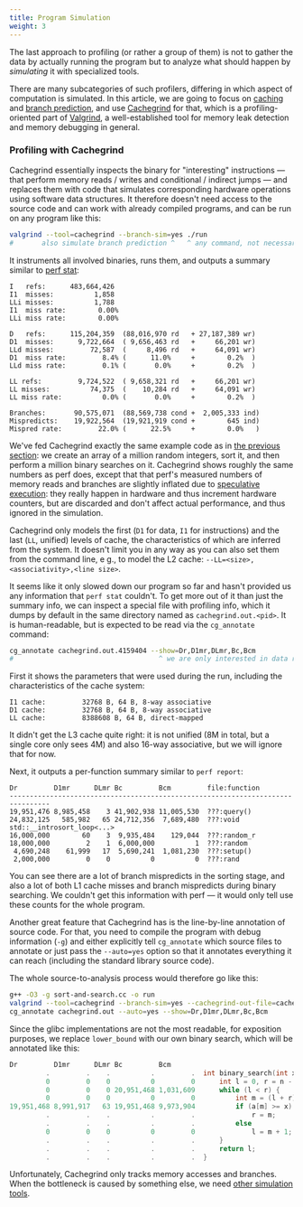 ```yaml
---
title: Program Simulation
weight: 3
---
```


The last approach to profiling (or rather a group of them) is not to gather the data by actually running the program but to analyze what should happen by *simulating* it with specialized tools.

<!--

There are many subcategories of such profilers, differing in which aspect of computation is simulated, but the one we are going to focus on in this section is *machine code analyzers*.

The last approach (or rather a group of them) is not to gather the data by actually running the program, but to analyze what should happen by *simulating* it with specialized tools, which roughly fall into two categories.

-->

There are many subcategories of such profilers, differing in which aspect of computation is simulated. In this article, we are going to focus on [caching](/hpc/cpu-cache) and [branch prediction](/hpc/pipelining/branching), and use [Cachegrind](https://valgrind.org/docs/manual/cg-manual.html) for that, which is a profiling-oriented part of [Valgrind](https://valgrind.org/), a well-established tool for memory leak detection and memory debugging in general.

### Profiling with Cachegrind

Cachegrind essentially inspects the binary for "interesting" instructions — that perform memory reads / writes and conditional / indirect jumps — and replaces them with code that simulates corresponding hardware operations using software data structures. It therefore doesn't need access to the source code and can work with already compiled programs, and can be run on any program like this:

```bash
valgrind --tool=cachegrind --branch-sim=yes ./run
#       also simulate branch prediction ^   ^ any command, not necessarily one process
```

It instruments all involved binaries, runs them, and outputs a summary similar to [perf stat](../events):

```
I   refs:      483,664,426
I1  misses:          1,858
LLi misses:          1,788
I1  miss rate:        0.00%
LLi miss rate:        0.00%

D   refs:      115,204,359  (88,016,970 rd   + 27,187,389 wr)
D1  misses:      9,722,664  ( 9,656,463 rd   +     66,201 wr)
LLd misses:         72,587  (     8,496 rd   +     64,091 wr)
D1  miss rate:         8.4% (      11.0%     +        0.2%  )
LLd miss rate:         0.1% (       0.0%     +        0.2%  )

LL refs:         9,724,522  ( 9,658,321 rd   +     66,201 wr)
LL misses:          74,375  (    10,284 rd   +     64,091 wr)
LL miss rate:          0.0% (       0.0%     +        0.2%  )

Branches:       90,575,071  (88,569,738 cond +  2,005,333 ind)
Mispredicts:    19,922,564  (19,921,919 cond +        645 ind)
Mispred rate:         22.0% (      22.5%     +        0.0%   )
```

We've fed Cachegrind exactly the same example code as in [the previous section](../events): we create an array of a million random integers, sort it, and then perform a million binary searches on it. Cachegrind shows roughly the same numbers as perf does, except that that perf's measured numbers of memory reads and branches are slightly inflated due to [speculative execution](/hpc/pipelining): they really happen in hardware and thus increment hardware counters, but are discarded and don't affect actual performance, and thus ignored in the simulation.

Cachegrind only models the first (`D1` for data, `I1` for instructions) and the last (`LL`, unified) levels of cache, the characteristics of which are inferred from the system. It doesn't limit you in any way as you can also set them from the command line, e g., to model the L2 cache: `--LL=<size>,<associativity>,<line size>`.

It seems like it only slowed down our program so far and hasn't provided us any information that `perf stat` couldn't. To get more out of it than just the summary info, we can inspect a special file with profiling info, which it dumps by default in the same directory named as `cachegrind.out.<pid>`. It is human-readable, but is expected to be read via the `cg_annotate` command:

```bash
cg_annotate cachegrind.out.4159404 --show=Dr,D1mr,DLmr,Bc,Bcm
#                                    ^ we are only interested in data reads and branches
```

First it shows the parameters that were used during the run, including the characteristics of the cache system:

```
I1 cache:         32768 B, 64 B, 8-way associative
D1 cache:         32768 B, 64 B, 8-way associative
LL cache:         8388608 B, 64 B, direct-mapped
```

It didn't get the L3 cache quite right: it is not unified (8M in total, but a single core only sees 4M) and also 16-way associative, but we will ignore that for now.

Next, it outputs a per-function summary similar to `perf report`:

```
Dr         D1mr      DLmr Bc         Bcm         file:function
--------------------------------------------------------------------------------
19,951,476 8,985,458    3 41,902,938 11,005,530  ???:query()
24,832,125   585,982   65 24,712,356  7,689,480  ???:void std::__introsort_loop<...>
16,000,000        60    3  9,935,484    129,044  ???:random_r
18,000,000         2    1  6,000,000          1  ???:random
 4,690,248    61,999   17  5,690,241  1,081,230  ???:setup()
 2,000,000         0    0          0          0  ???:rand
```

You can see there are a lot of branch mispredicts in the sorting stage, and also a lot of both L1 cache misses and branch mispredicts during binary searching. We couldn't get this information with perf — it would only tell use these counts for the whole program.

Another great feature that Cachegrind has is the line-by-line annotation of source code. For that, you need to compile the program with debug information (`-g`) and either explicitly tell `cg_annotate` which source files to annotate or just pass the `--auto=yes` option so that it annotates everything it can reach (including the standard library source code).

The whole source-to-analysis process would therefore go like this:

```bash
g++ -O3 -g sort-and-search.cc -o run
valgrind --tool=cachegrind --branch-sim=yes --cachegrind-out-file=cachegrind.out ./run
cg_annotate cachegrind.out --auto=yes --show=Dr,D1mr,DLmr,Bc,Bcm
```

Since the glibc implementations are not the most readable, for exposition purposes, we replace `lower_bound` with our own binary search, which will be annotated like this:

```c++
Dr         D1mr      DLmr Bc         Bcm       
         .         .    .          .         .  int binary_search(int x) {
         0         0    0          0         0      int l = 0, r = n - 1;
         0         0    0 20,951,468 1,031,609      while (l < r) {
         0         0    0          0         0          int m = (l + r) / 2;
19,951,468 8,991,917   63 19,951,468 9,973,904          if (a[m] >= x)
         .         .    .          .         .              r = m;
         .         .    .          .         .          else
         0         0    0          0         0              l = m + 1;
         .         .    .          .         .      }
         .         .    .          .         .      return l;
         .         .    .          .         .  }
```

Unfortunately, Cachegrind only tracks memory accesses and branches. When the bottleneck is caused by something else, we need [other simulation tools](../mca).
